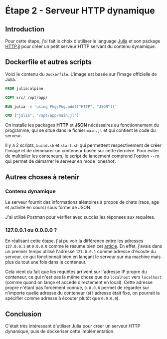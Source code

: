 # Étape 2 - Serveur HTTP dynamique

## Introduction
Pour cette étape, j'ai fait le choix d'utiliser le language [Julia](https://julialang.org) et son package [HTTP.jl](https://juliaweb.github.io/HTTP.jl/stable/) pour créer un petit serveur HTTP servant du contenu dynamique.

## Dockerfile et autres scripts
Voici le contenu du `Dockerfile`. L'image est basée sur l'image officielle de Julia. 
```dockerfile
FROM julia:alpine

COPY src/ /opt/app/

RUN julia -e 'using Pkg;Pkg.add(["HTTP", "JSON"])'

CMD ["julia", "/opt/app/main.jl"]
```
On installe les packages **HTTP** et **JSON** nécéssaires au fonctionnement du programme, qui se situe dans le fichier `main.jl` et qui contient le code du serveur.

Il y a 2 scripts, `build.sh` et `start.sh` qui permettent respectivement de créer l'image et de démmarer un conteneur basée sur cette dernière. Pour éviter de multiplier les conteneurs, le script de lancement comprend l'option `--rm` qui permet de démarrer le serveur en mode 'oneshot'.

## Autres choses à retenir

### Contenu dynamique
Le serveur fournit des informations aléatoires à propos de chats (race, age et activité en cours) sous forme de JSON.

J'ai utilisé Postman pour vérifier avec succès les réponses aux requêtes.

### 127.0.0.1 ou 0.0.0.0 ?
En réalisant cette étape, j'ai pu voir la différence entre les adresses `127.0.0.1` et `0.0.0.0` comme le résume bien cet [article](https://www.howtogeek.com/225487/what-is-the-difference-between-127.0.0.1-and-0.0.0.0/). En effet, j'avais dans un premier temps utilisé l'adresse `127.0.0.1` comme adresse d'écoute du serveur, ce qui fonctionnait bien en lançant le serveur sur ma machine mais plus du tout une fois dans le conteneur.

Cela vient du fait que les requêtes arrivent sur l'adresse IP propre du conteneur, ce qui n'est pas la même chose que du `localhost` vers `localhost` (comme quand on lançe et accède directement en local). Cette adresse propre n'étant pas forcément connue, `0.0.0.0` permet de regarder sur n'importe quelle adresse du conteneur (si l'adresse était fixe, on pourrait la spécifier comme adresse à écouter plutôt que `0.0.0.0`).

## Conclusion
C'était très intéressant d'utiliser Julia pour créer un serveur HTTP dynamique, puis de dockeriser cette implémentation.
